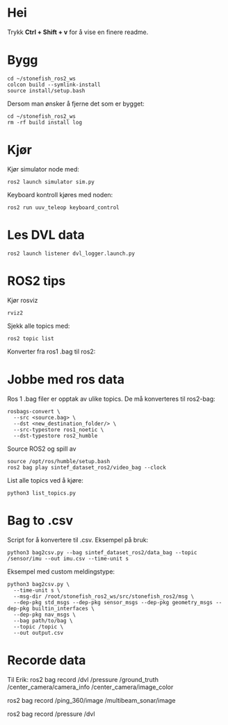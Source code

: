 # Hei

Trykk **Ctrl + Shift + v** for å vise en finere readme.


# Bygg
```
cd ~/stonefish_ros2_ws
colcon build --symlink-install
source install/setup.bash
```

Dersom man ønsker å fjerne det som er bygget:

```
cd ~/stonefish_ros2_ws
rm -rf build install log
```

# Kjør 
Kjør simulator node med:
```
ros2 launch simulator sim.py
```

Keyboard kontroll kjøres med noden:
```
ros2 run uuv_teleop keyboard_control
```

# Les DVL data
```
ros2 launch listener dvl_logger.launch.py
```
# ROS2 tips

Kjør rosviz

```
rviz2
```

Sjekk alle topics med:

```
ros2 topic list
```

Konverter fra ros1 .bag til ros2:


# Jobbe med ros data

Ros 1 .bag filer er opptak av ulike topics. De må konverteres til ros2-bag:

```
rosbags-convert \
  --src <source.bag> \
  --dst <new_destination_folder/> \
  --src-typestore ros1_noetic \
  --dst-typestore ros2_humble
```

Source ROS2 og spill av
```
source /opt/ros/humble/setup.bash
ros2 bag play sintef_dataset_ros2/video_bag --clock
```


List alle topics ved å kjøre:

```
python3 list_topics.py
```

# Bag to .csv

Script for å konvertere til .csv. Eksempel på bruk:

```
python3 bag2csv.py --bag sintef_dataset_ros2/data_bag --topic /sensor/imu --out imu.csv --time-unit s
```

Eksempel med custom meldingstype:

```
python3 bag2csv.py \
  --time-unit s \
  --msg-dir /root/stonefish_ros2_ws/src/stonefish_ros2/msg \
  --dep-pkg std_msgs --dep-pkg sensor_msgs --dep-pkg geometry_msgs --dep-pkg builtin_interfaces \
  --dep-pkg nav_msgs \
  --bag path/to/bag \
  --topic /topic \
  --out output.csv
```


# Recorde data

Til Erik:
ros2 bag record /dvl /pressure /ground_truth /center_camera/camera_info /center_camera/image_color




ros2 bag record /ping_360/image /multibeam_sonar/image


ros2 bag record /pressure /dvl